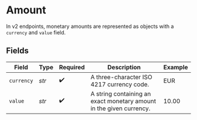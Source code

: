 # Amount

In v2 endpoints, monetary amounts are represented as objects with a `currency` and `value` field.


## Fields

| Field                                                               | Type                                                                | Required                                                            | Description                                                         | Example                                                             |
| ------------------------------------------------------------------- | ------------------------------------------------------------------- | ------------------------------------------------------------------- | ------------------------------------------------------------------- | ------------------------------------------------------------------- |
| `currency`                                                          | *str*                                                               | :heavy_check_mark:                                                  | A three-character ISO 4217 currency code.                           | EUR                                                                 |
| `value`                                                             | *str*                                                               | :heavy_check_mark:                                                  | A string containing an exact monetary amount in the given currency. | 10.00                                                               |